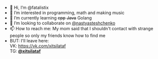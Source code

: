 - 👋 Hi, I’m @fatalistix
- 👀 I’m interested in programming, math and making music
- 🌱 I’m currently learning <del>cpp</del> <del>Java</del> Golang
- 💞️ I’m looking to collaborate on <a href=https://github.com/nastyasteshchenko>@nastyasteshchenko</a>
- 📫 How to reach me: My mom said that I shouldn't contact with strange people so only my friends know how to find me
- BUT: I'll leave here:<br>
VK: https://vk.com/xitsilataf<br>
TG: **[@xitsilataf](t.me/xitsilataf)**

<!---
fatalistix/fatalistix is a ✨ special ✨ repository because its `README.md` (this file) appears on your GitHub profile.
You can click the Preview link to take a look at your changes.
--->
